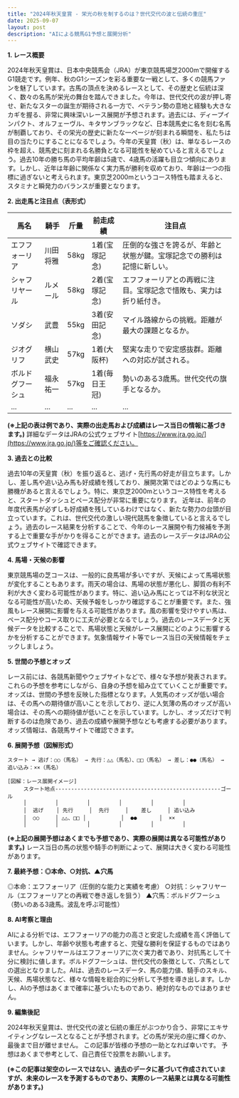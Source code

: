 ```yaml
---
title: "2024年秋天皇賞 - 栄光の秋を制するのは？世代交代の波と伝統の重圧"
date: 2025-09-07
layout: post
description: "AIによる競馬G1予想と展開分析"
---
```


**1. レース概要**

2024年秋天皇賞は、日本中央競馬会（JRA）が東京競馬場芝2000mで開催するG1競走です。例年、秋のG1シーズンを彩る重要な一戦として、多くの競馬ファンを魅了しています。古馬の頂点を決めるレースとして、その歴史と伝統は深く、数々の名馬が栄光の舞台を踏んできました。今年は、世代交代の波が押し寄せ、新たなスターの誕生が期待される一方で、ベテラン勢の意地と経験も大きなカギを握る、非常に興味深いレース展開が予想されます。過去には、ディープインパクト、オルフェーヴル、キタサンブラックなど、日本競馬史に名を刻む名馬が制覇しており、その栄光の歴史に新たな一ページが刻まれる瞬間を、私たちは目の当たりにすることになるでしょう。今年の天皇賞（秋）は、単なるレースの枠を超え、競馬史に刻まれる名勝負となる可能性を秘めていると言えるでしょう。過去10年の勝ち馬の平均年齢は5歳で、4歳馬の活躍も目立つ傾向にあります。しかし、近年は年齢に関係なく実力馬が勝利を収めており、年齢は一つの指標に過ぎないと考えられます。東京芝2000mというコース特性も踏まえると、スタミナと瞬発力のバランスが重要となります。


**2. 出走馬と注目点（表形式）**

| 馬名       | 騎手       | 斤量 | 前走成績 | 注目点                                                                        |
|------------|------------|------|----------|-----------------------------------------------------------------------------|
| エフフォーリア | 川田将雅     | 58kg | 1着(宝塚記念) | 圧倒的な強さを誇るが、年齢と状態が鍵。宝塚記念での勝利は記憶に新しい。 |
| シャフリヤール | ルメール     | 58kg | 2着(宝塚記念) | エフフォーリアとの再戦に注目。宝塚記念で惜敗も、実力は折り紙付き。             |
| ソダシ       | 武豊       | 55kg | 3着(安田記念) | マイル路線からの挑戦。距離が最大の課題となるか。                               |
| ジオグリフ    | 横山武史     | 57kg | 1着(大阪杯)   | 堅実な走りで安定感抜群。距離への対応が試される。                              |
| ボルドグフーシュ |  福永祐一     | 57kg | 1着(毎日王冠) |  勢いのある3歳馬。世代交代の旗手となるか。                                    |
| ...         | ...         | ...  | ...      | ...                                                                         |


**(※上記の表は例であり、実際の出走馬および成績はレース当日の情報に基づきます。)**  詳細なデータはJRAの公式ウェブサイト[https://www.jra.go.jp/](https://www.jra.go.jp/)等をご確認ください。


**3. 過去との比較**

過去10年の天皇賞（秋）を振り返ると、逃げ・先行馬の好走が目立ちます。しかし、差し馬や追い込み馬も好成績を残しており、展開次第ではどのような馬にも勝機があると言えるでしょう。特に、東京芝2000mというコース特性を考えると、スタートダッシュとペース配分が非常に重要になります。  近年は、前年の年度代表馬が必ずしも好成績を残しているわけではなく、新たな勢力の台頭が目立っています。これは、世代交代の激しい現代競馬を象徴していると言えるでしょう。過去のレース結果を分析することで、今年のレース展開や有力候補を予測する上で重要な手がかりを得ることができます。過去のレースデータはJRAの公式ウェブサイトで確認できます。


**4. 馬場・天候の影響**

東京競馬場の芝コースは、一般的に良馬場が多いですが、天候によって馬場状態が変化することもあります。雨天の場合は、馬場の状態が悪化し、脚質の有利不利が大きく変わる可能性があります。特に、追い込み馬にとっては不利な状況となる可能性が高いため、天候予報をしっかり確認することが重要です。また、強風もレース展開に影響を与える可能性があります。風の影響を受けやすい馬は、ペース配分やコース取りに工夫が必要となるでしょう。過去のレースデータと天候データを比較することで、馬場状態と天候がレース展開にどのように影響するかを分析することができます。気象情報サイト等でレース当日の天候情報をチェックしましょう。


**5. 世間の予想とオッズ**

レース前には、各競馬新聞やウェブサイトなどで、様々な予想が発表されます。これらの予想を参考にしながら、自身の予想を組み立てていくことが重要です。オッズは、世間の予想を反映した指標となります。人気馬のオッズが低い場合は、その馬への期待値が高いことを示しており、逆に人気薄の馬のオッズが高い場合は、その馬への期待値が低いことを示しています。しかし、オッズだけで判断するのは危険であり、過去の成績や展開予想なども考慮する必要があります。オッズ情報は、各競馬サイトで確認できます。


**6. 展開予想（図解形式）**

```
スタート → 逃げ：○○（馬名） → 先行：△△（馬名）、□□（馬名） → 差し：●●（馬名） → 追い込み：××（馬名）

[図解：レース展開イメージ]
     スタート地点----------------------------------------------------ゴール
     │         │         │         │         │         │
     │  逃げ    │ 先行     │  先行     │    差し     │ 追い込み
     │  ○○     │ △△、□□ │           │  ●●       │  ××
     │         │         │         │         │         │
```

**(※上記の展開予想はあくまでも予想であり、実際の展開は異なる可能性があります。)**  レース当日の馬の状態や騎手の判断によって、展開は大きく変わる可能性があります。


**7. 最終予想：◎本命、○対抗、▲穴馬**

◎本命：エフフォーリア（圧倒的な能力と実績を考慮）
○対抗：シャフリヤール（エフフォーリアとの再戦で巻き返しを狙う）
▲穴馬：ボルドグフーシュ（勢いのある3歳馬。波乱を呼ぶ可能性）


**8. AI考察と理由**

AIによる分析では、エフフォーリアの能力の高さと安定した成績を高く評価しています。しかし、年齢や状態も考慮すると、完璧な勝利を保証するものではありません。シャフリヤールはエフフォーリアに次ぐ実力者であり、対抗馬として十分に検討に値します。ボルドグフーシュは、世代交代の象徴として、穴馬としての選出となりました。AIは、過去のレースデータ、馬の能力値、騎手のスキル、天候、馬場状態など、様々な情報を総合的に分析して予想を導き出します。しかし、AIの予想はあくまで確率に基づいたものであり、絶対的なものではありません。


**9. 編集後記**

2024年秋天皇賞は、世代交代の波と伝統の重圧がぶつかり合う、非常にエキサイティングなレースとなることが予想されます。どの馬が栄光の座に輝くのか、最後まで目が離せません。  この記事が皆様の予想の一助となれば幸いです。  予想はあくまで参考として、自己責任で投票をお願いします。


**(※この記事は架空のレースではない、過去のデータに基づいて作成されていますが、未来のレースを予測するものであり、実際のレース結果とは異なる可能性があります。)**
